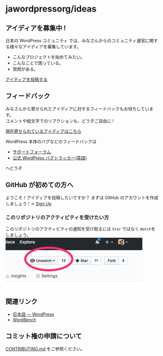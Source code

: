 # jawordpressorg/ideas

## アイディアを募集中 !

日本の WordPress コミュニティ では、みなさんからのコミュニティ運営に関する様々なアイディアを募集しています。

* こんなプロジェクトを始めてみたい。
* こんなことで困っている。
* 質問がある。

[アイディアを投稿する](https://github.com/jawordpressorg/ideas/issues/new)

## フィードバック

みなさんから寄せられたアイディアに対するフィードバックもお待ちしています。  
コメントや絵文字でのリアクションも、どうぞご自由に !

[現在寄せられているアイディアはこちら](https://github.com/jawordpressorg/ideas/issues)

WordPress 本体のバグなどのフィードバックは

* [サポートフォーラム](https://ja.wordpress.org/support/forum/feedback/)
* [公式 WordPress バグトラッカー(英語)](https://core.trac.wordpress.org)

へどうぞ

## GitHub が初めての方へ

ようこそ！アイディアを投稿したいですか？
まずは GitHub のアカウントを作成しましょう ! -> [Sign Up](https://github.com/join?source=prompt-code)

### このリポジトリのアクティビティを受けたい方
このリポジトリのアクティビティの通知を受け取るには `Star` ではなく `Watch`をしましょう。
![Wotchのクリック](https://raw.githubusercontent.com/jawordpressorg/ideas/images/ideas-screenshot-001.png)

## 関連リンク

- [日本語 — WordPress](https://ja.wordpress.org/)
- [WordBench](https://wordbench.org/)

## コミット権の申請について

[CONTRIBUTING.md](CONTRIBUTING.md) をご参照ください。
